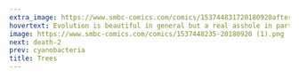 ```yaml
---
extra_image: https://www.smbc-comics.com/comics/153744831720180920after.png
hovertext: Evolution is beautiful in general but a real asshole in particular.
image: https://www.smbc-comics.com/comics/1537448235-20180920 (1).png
next: death-2
prev: cyanobacteria
title: Trees
---
```

